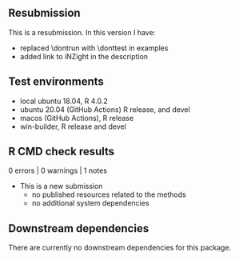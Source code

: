 ## Resubmission
This is a resubmission. In this version I have:
* replaced \dontrun with \donttest in examples
* added link to iNZight in the description


## Test environments
* local ubuntu 18.04, R 4.0.2
* ubuntu 20.04 (GitHub Actions) R release, and devel
* macos (GitHub Actions), R release
* win-builder, R release and devel

## R CMD check results

0 errors | 0 warnings | 1 notes

* This is a new submission
  - no published resources related to the methods
  - no additional system dependencies

## Downstream dependencies

There are currently no downstream dependencies for this package.
